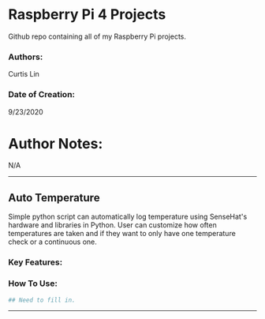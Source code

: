 # Raspberry Pi 4 Projects
Github repo containing all of my Raspberry Pi projects. 

 ### Authors:
 Curtis Lin

 ### Date of Creation: 
9/23/2020

 # Author Notes: 
 N/A
 
 ---
 ## Auto Temperature
 Simple python script can automatically log temperature using SenseHat's hardware and libraries in Python. User can customize how often temperatures are taken and if they want to only have one temperature check or a continuous one. 

 ### Key Features:
  ### How To Use:
  ```python
## Need to fill in.
```

---

